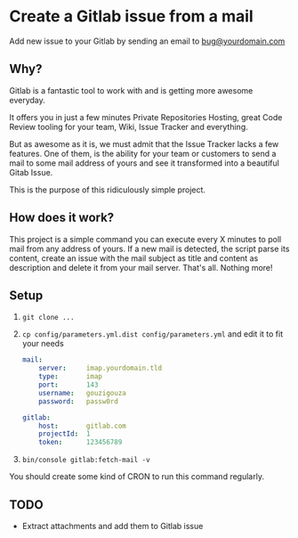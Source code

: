 # Create a Gitlab issue from a mail

Add new issue to your Gitlab by sending an email to bug@yourdomain.com

## Why?

Gitlab is a fantastic tool to work with and is getting more awesome everyday.

It offers you in just a few minutes Private Repositories Hosting, great Code Review tooling for your team, Wiki,
Issue Tracker and everything.

But as awesome as it is, we must admit that the Issue Tracker lacks a few features. One of them, is the ability for your
team or customers to send a mail to some mail address of yours and see it transformed into a beautiful Gitab Issue.

This is the purpose of this ridiculously simple project.

## How does it work?

This project is a simple command you can execute every X minutes to poll mail from any address of yours.
If a new mail is detected, the script parse its content, create an issue with the mail subject as title and content as
description and delete it from your mail server. That's all. Nothing more!

## Setup

1. `git clone ...`
2. `cp config/parameters.yml.dist config/parameters.yml` and edit it to fit your needs

    ```yaml
    mail:
        server:     imap.yourdomain.tld
        type:       imap
        port:       143
        username:   gouzigouza
        password:   passw0rd

    gitlab:
        host:       gitlab.com
        projectId:  1
        token:      123456789
    ```

3. `bin/console gitlab:fetch-mail -v`

You should create some kind of CRON to run this command regularly.

## TODO

- Extract attachments and add them to Gitlab issue
